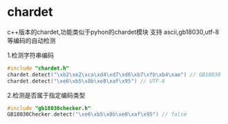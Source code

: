# chardet
c++版本的chardet,功能类似于pyhon的chardet模块
支持 ascii,gb18030,utf-8等编码的自动检测

1.检测字符串编码
```c++
#include "chardet.h"
chardet.detect("\xb2\xe2\xca\xd4\xd7\xd6\xb7\xfb\xb4\xae") // GB18030
chardet.detect("\xe6\xb5\x8b\xe8\xaf\x95") // UTF-8
```

2.检测是否属于指定编码类型
```c++
#include "gb18030checker.h"
GB18030Checker.detect("\xe6\xb5\x8b\xe8\xaf\x95") // false
```
